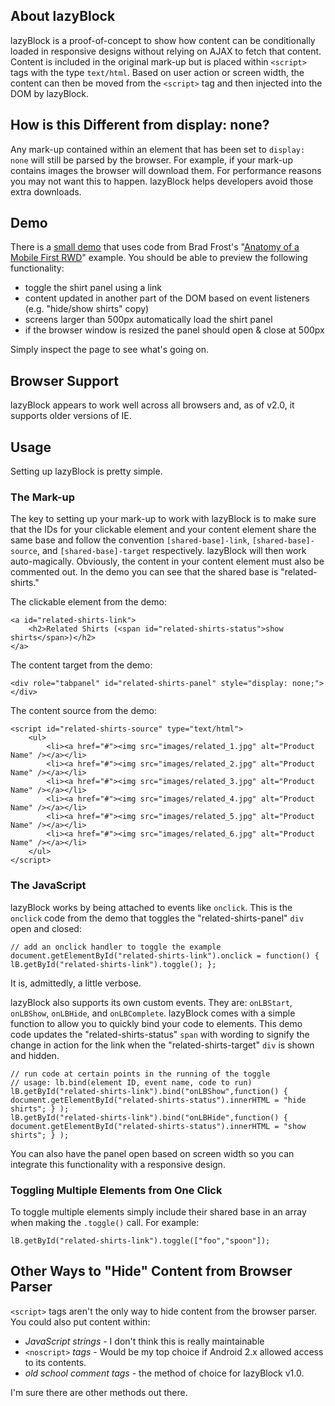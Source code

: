## About lazyBlock

lazyBlock is a proof-of-concept to show how content can be conditionally loaded in responsive designs without relying on AJAX to fetch that content. Content is included in the original mark-up but is placed within `<script>` tags with the type `text/html`. Based on user action or screen width, the content can then be moved from the `<script>` tag and then injected into the DOM by lazyBlock.

## How is this Different from display: none?

Any mark-up contained within an element that has been set to `display: none` will still be parsed by the browser. For example, if your mark-up contains images the browser will download them. For performance reasons you may not want this to happen. lazyBlock helps developers avoid those extra downloads.

## Demo

There is a [small demo](http://lazyblock.dmolsen.com) that uses code from Brad Frost's "[Anatomy of a Mobile First RWD](http://bradfrostweb.com/blog/mobile/anatomy-of-a-mobile-first-responsive-web-design/)" example. You should be able to preview the following functionality:

* toggle the shirt panel using a link
* content updated in another part of the DOM based on event listeners (e.g. "hide/show shirts" copy)
* screens larger than 500px automatically load the shirt panel
* if the browser window is resized the panel should open & close at 500px

Simply inspect the page to see what's going on.

## Browser Support

lazyBlock appears to work well across all browsers and, as of v2.0, it supports older versions of IE.

## Usage

Setting up lazyBlock is pretty simple.

### The Mark-up

The key to setting up your mark-up to work with lazyBlock is to make sure that the IDs for your clickable element and your content element share the same base and follow the convention `[shared-base]-link`, `[shared-base]-source`, and `[shared-base]-target` respectively. lazyBlock will then work auto-magically. Obviously, the content in your content element must also be commented out. In the demo you can see that the shared base is "related-shirts."

The clickable element from the demo:

    <a id="related-shirts-link">
    	<h2>Related Shirts (<span id="related-shirts-status">show shirts</span>)</h2>
    </a>

The content target from the demo:

    <div role="tabpanel" id="related-shirts-panel" style="display: none;"></div>

The content source from the demo:

    <script id="related-shirts-source" type="text/html">
    	<ul>
    		<li><a href="#"><img src="images/related_1.jpg" alt="Product Name" /></a></li>
    		<li><a href="#"><img src="images/related_2.jpg" alt="Product Name" /></a></li>
    		<li><a href="#"><img src="images/related_3.jpg" alt="Product Name" /></a></li>
    		<li><a href="#"><img src="images/related_4.jpg" alt="Product Name" /></a></li>
    		<li><a href="#"><img src="images/related_5.jpg" alt="Product Name" /></a></li>
    		<li><a href="#"><img src="images/related_6.jpg" alt="Product Name" /></a></li>
    	</ul>
    </script>

### The JavaScript

lazyBlock works by being attached to events like `onclick`. This is the `onclick` code from the demo that toggles the "related-shirts-panel" `div` open and closed:

    // add an onclick handler to toggle the example
    document.getElementById("related-shirts-link").onclick = function() { lB.getById("related-shirts-link").toggle(); };

It is, admittedly, a little verbose.

lazyBlock also supports its own custom events. They are: `onLBStart`, `onLBShow`, `onLBHide`, and `onLBComplete`. lazyBlock comes with a simple function to allow you to quickly bind your code to elements. This demo code updates the "related-shirts-status" `span` with wording to signify the change in action for the link when the "related-shirts-target" `div` is shown and hidden.

    // run code at certain points in the running of the toggle
    // usage: lb.bind(element ID, event name, code to run)
    lB.getById("related-shirts-link").bind("onLBShow",function() {         document.getElementById("related-shirts-status").innerHTML = "hide shirts"; } );
    lB.getById("related-shirts-link").bind("onLBHide",function() { document.getElementById("related-shirts-status").innerHTML = "show shirts"; } );

You can also have the panel open based on screen width so you can integrate this functionality with a responsive design.

### Toggling Multiple Elements from One Click

To toggle multiple elements simply include their shared base in an array when making the `.toggle()` call. For example:

	lB.getById("related-shirts-link").toggle(["foo","spoon"]);

## Other Ways to "Hide" Content from Browser Parser

`<script>` tags aren't the only way to hide content from the browser parser. You could also put content within:

* _JavaScript strings_ - I don't think this is really maintainable
* `<noscript>` _tags_ - Would be my top choice if Android 2.x allowed access to its contents.
* _old school comment tags_ - the method of choice for lazyBlock v1.0.
	
I'm sure there are other methods out there.